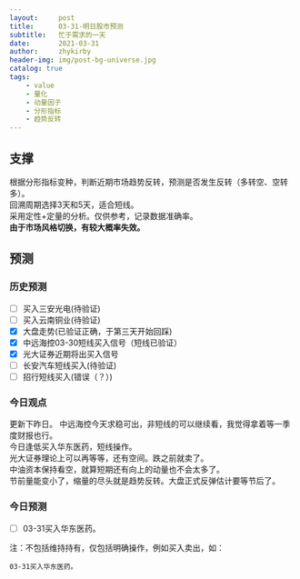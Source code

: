 ```yaml
---
layout:     post
title:      03-31-明日股市预测
subtitle:   忙于需求的一天
date:       2021-03-31
author:     zhykirby
header-img: img/post-bg-universe.jpg
catalog: true
tags:
    - value
    - 量化
    - 动量因子
    - 分形指标
    - 趋势反转
---
```


## 支撑

根据分形指标变种，判断近期市场趋势反转，预测是否发生反转（多转空、空转多）。  
回溯周期选择3天和5天，适合短线。    
采用定性+定量的分析。仅供参考，记录数据准确率。  
__由于市场风格切换，有较大概率失效。__

## 预测

### 历史预测  

- [ ] 买入三安光电(待验证)
- [ ] 买入云南铜业(待验证)
- [x] 大盘走势(已验证正确，于第三天开始回踩)
- [x] 中远海控03-30短线买入信号（短线已验证）
- [x] 光大证券近期将出买入信号
- [ ] 长安汽车短线买入(待验证)
- [ ] 招行短线买入(错误（？）)

### 今日观点

更新下昨日。
中远海控今天求稳可出，非短线的可以继续看，我觉得拿着等一季度财报也行。  
今日逢低买入华东医药，短线操作。  
光大证券理论上可以再等等，还有空间。跌之前就卖了。  
中油资本保持看空，就算短期还有向上的动量也不会太多了。  
节前量能变小了，缩量的尽头就是趋势反转。大盘正式反弹估计要等节后了。    


### 今日预测  

- [ ] 03-31买入华东医药。

注：不包括维持持有，仅包括明确操作，例如买入卖出，如：

`03-31买入华东医药。`



